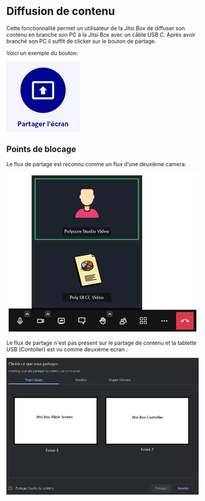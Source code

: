 # Diffusion de contenu

Cette fonctionnalité permet un utilisateur de la Jitsi Box de diffuser son contenu en branche son PC à la Jitsi Box avec un câble USB C. Après avoir branché son PC il suffit de clicker sur le bouton de partage.

Voici un exemple du bouton:

![image](./images/bouton-partage-ecran.png)

## Points de blocage

Le flux de partage est reconnu comme un flux d’une deuxième camera:

![image](./images/diffusion-contenu-camera.png)

Le flux de partage n'est pas present sur le partage de contenu et la tablette USB (Contoller) est vu comme deuxième ecran :

![image](./images/diffusion-contenu-partage.png)

